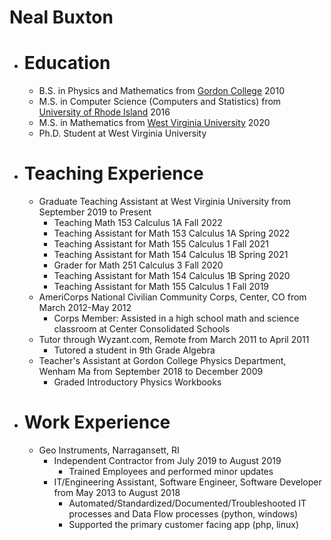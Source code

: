 # Neal Buxton
- # Education
  - B.S. in Physics and Mathematics from [Gordon College](https://www.gordon.edu) 2010
  - M.S. in Computer Science (Computers and Statistics) from [University of Rhode Island](https://www.uri.edu) 2016
  - M.S. in Mathematics from [West Virginia University](http://www.wvu.edu) 2020
  - Ph.D. Student at West Virginia University

- # Teaching Experience
  - Graduate Teaching Assistant at West Virginia University from September 2019 to Present
    - Teaching Math 153 Calculus 1A Fall 2022
    - Teaching Assistant for Math 153 Calculus 1A Spring 2022
    - Teaching Assistant for Math 155 Calculus 1 Fall 2021
    - Teaching Assistant for Math 154 Calculus 1B Spring 2021
    - Grader for Math 251 Calculus 3 Fall 2020
    - Teaching Assistant for Math 154 Calculus 1B Spring 2020
    - Teaching Assistant for Math 155 Calculus 1 Fall 2019
  - AmeriCorps National Civilian Community Corps, Center, CO from March 2012-May 2012
    - Corps Member: Assisted in a high school math and science classroom at Center Consolidated Schools
  - Tutor through Wyzant.com, Remote from March 2011 to April 2011
    - Tutored a student in 9th Grade Algebra
  - Teacher's Assistant at Gordon College Physics Department, Wenham Ma from September 2018 to December 2009
    - Graded Introductory Physics Workbooks

- # Work Experience
  - Geo Instruments, Narragansett, RI
    - Independent Contractor from July 2019 to August 2019
      - Trained Employees and performed minor updates
    - IT/Engineering Assistant, Software Engineer, Software Developer from May 2013 to August 2018
      - Automated/Standardized/Documented/Troubleshooted IT processes and Data Flow processes (python, windows)
      - Supported the primary customer facing app (php, linux)
